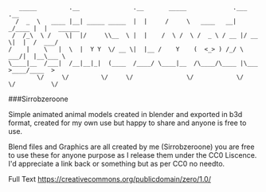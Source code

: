 	   _____         .__               .__       _____             .___     .__          
      /  _  \   ____ |__| _____ _____  |  |     /     \   ____   __| _/____ |  |   ______
     /  /_\  \ /    \|  |/     \\__  \ |  |    /  \ /  \ /  _ \ / __ |/ __ \|  |  /  ___/
	/    |    \   |  \  |  Y Y  \/ __ \|  |__ /    Y    (  <_> ) /_/ \  ___/|  |__\___ \ 
	\____|__  /___|  /__|__|_|  (____  /____/ \____|__  /\____/\____ |\___  >____/____  >
			\/     \/         \/     \/               \/            \/    \/          \/ 
							
###Sirrobzeroone

Simple animated animal models created in blender and exported in b3d format, created for my
own use but happy to share and anyone is free to use.

Blend files and Graphics are all created by me (Sirrobzeroone) you are free to use these for anyone
purpose as I release them under the CC0 Liscence. I'd appreciate a link back or something but as per 
CC0 no needto. 

Full Text
https://creativecommons.org/publicdomain/zero/1.0/